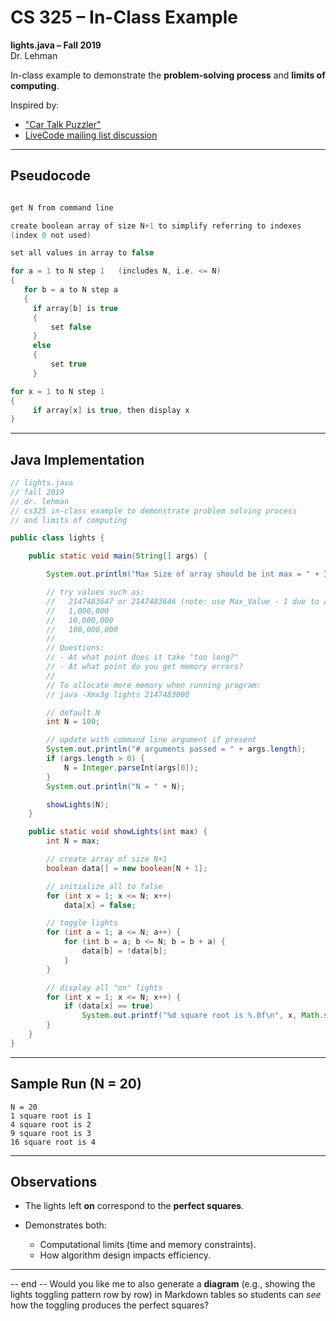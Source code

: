 # CS 325 – In-Class Example  

**lights.java – Fall 2019**  
Dr. Lehman  

In-class example to demonstrate the **problem-solving process** and **limits of computing**.  

Inspired by:  
- ["Car Talk Puzzler"](http://www.cartalk.com/content/hall-lights)  
- [LiveCode mailing list discussion](http://lists.runrev.com/pipermail/use-livecode/2005-November/070716.html)  

---

## Pseudocode

```C

get N from command line

create boolean array of size N+1 to simplify referring to indexes
(index 0 not used)

set all values in array to false

for a = 1 to N step 1   (includes N, i.e. <= N)
{
   for b = a to N step a
   {
     if array[b] is true
     {
         set false
     }
     else
     {
         set true
     }

for x = 1 to N step 1
{
     if array[x] is true, then display x
}
````

---

## Java Implementation

```java
// lights.java
// fall 2019
// dr. lehman
// cs325 in-class example to demonstrate problem solving process
// and limits of computing

public class lights {

    public static void main(String[] args) {

        System.out.println("Max Size of array should be int max = " + Integer.MAX_VALUE);

        // try values such as:
        //   2147483647 or 2147483646 (note: use Max_Value - 1 due to array size)
        //   1,000,000
        //   10,000,000
        //   100,000,000
        //
        // Questions:
        // - At what point does it take "too long?"
        // - At what point do you get memory errors?
        //
        // To allocate more memory when running program:
        // java -Xmx3g lights 2147483000

        // default N
        int N = 100;

        // update with command line argument if present
        System.out.println("# arguments passed = " + args.length);
        if (args.length > 0) {
            N = Integer.parseInt(args[0]);
        }
        System.out.println("N = " + N);

        showLights(N);
    }

    public static void showLights(int max) {
        int N = max;

        // create array of size N+1
        boolean data[] = new boolean[N + 1];

        // initialize all to false
        for (int x = 1; x <= N; x++)
            data[x] = false;

        // toggle lights
        for (int a = 1; a <= N; a++) {
            for (int b = a; b <= N; b = b + a) {
                data[b] = !data[b];
            }
        }

        // display all "on" lights
        for (int x = 1; x <= N; x++) {
            if (data[x] == true)
                System.out.printf("%d square root is %.0f\n", x, Math.sqrt(x));
        }
    }
}
```

---

## Sample Run (N = 20)

```
N = 20
1 square root is 1
4 square root is 2
9 square root is 3
16 square root is 4
```

---

## Observations

* The lights left **on** correspond to the **perfect squares**.
* Demonstrates both:

  * Computational limits (time and memory constraints).
  * How algorithm design impacts efficiency.

---
-- end --
Would you like me to also generate a **diagram** (e.g., showing the lights toggling pattern row by row) in Markdown tables so students can *see* how the toggling produces the perfect squares?
```
